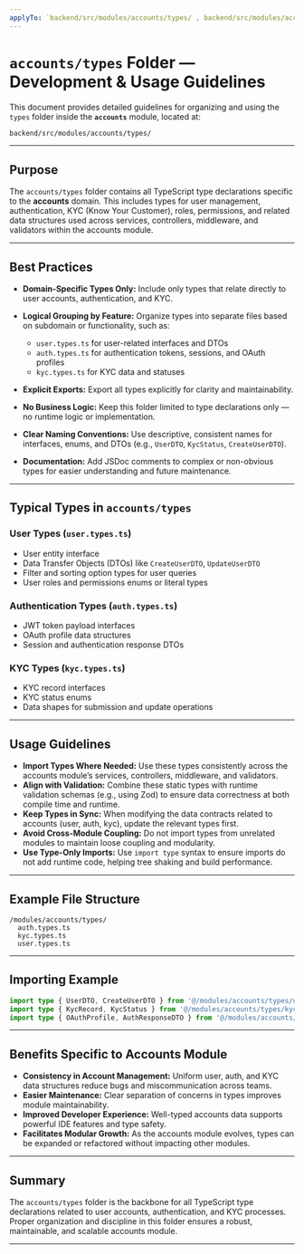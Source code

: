 ```yaml
---
applyTo: `backend/src/modules/accounts/types/ , backend/src/modules/accounts/*.types.ts`
---
```


# `accounts/types` Folder — Development & Usage Guidelines

This document provides detailed guidelines for organizing and using the `types` folder inside the **`accounts`** module, located at:

```txt
backend/src/modules/accounts/types/
```

---

## Purpose

The `accounts/types` folder contains all TypeScript type declarations specific to the **accounts** domain. This includes types for user management, authentication, KYC (Know Your Customer), roles, permissions, and related data structures used across services, controllers, middleware, and validators within the accounts module.

---

## Best Practices

* **Domain-Specific Types Only:** Include only types that relate directly to user accounts, authentication, and KYC.
* **Logical Grouping by Feature:** Organize types into separate files based on subdomain or functionality, such as:

  * `user.types.ts` for user-related interfaces and DTOs
  * `auth.types.ts` for authentication tokens, sessions, and OAuth profiles
  * `kyc.types.ts` for KYC data and statuses
* **Explicit Exports:** Export all types explicitly for clarity and maintainability.
* **No Business Logic:** Keep this folder limited to type declarations only — no runtime logic or implementation.
* **Clear Naming Conventions:** Use descriptive, consistent names for interfaces, enums, and DTOs (e.g., `UserDTO`, `KycStatus`, `CreateUserDTO`).
* **Documentation:** Add JSDoc comments to complex or non-obvious types for easier understanding and future maintenance.

---

## Typical Types in `accounts/types`

### User Types (`user.types.ts`)

* User entity interface
* Data Transfer Objects (DTOs) like `CreateUserDTO`, `UpdateUserDTO`
* Filter and sorting option types for user queries
* User roles and permissions enums or literal types

### Authentication Types (`auth.types.ts`)

* JWT token payload interfaces
* OAuth profile data structures
* Session and authentication response DTOs

### KYC Types (`kyc.types.ts`)

* KYC record interfaces
* KYC status enums
* Data shapes for submission and update operations

---

## Usage Guidelines

* **Import Types Where Needed:** Use these types consistently across the accounts module’s services, controllers, middleware, and validators.
* **Align with Validation:** Combine these static types with runtime validation schemas (e.g., using Zod) to ensure data correctness at both compile time and runtime.
* **Keep Types in Sync:** When modifying the data contracts related to accounts (user, auth, kyc), update the relevant types first.
* **Avoid Cross-Module Coupling:** Do not import types from unrelated modules to maintain loose coupling and modularity.
* **Use Type-Only Imports:** Use `import type` syntax to ensure imports do not add runtime code, helping tree shaking and build performance.

---

## Example File Structure

```
/modules/accounts/types/
  auth.types.ts
  kyc.types.ts
  user.types.ts
```

---

## Importing Example

```ts
import type { UserDTO, CreateUserDTO } from '@/modules/accounts/types/user.types';
import type { KycRecord, KycStatus } from '@/modules/accounts/types/kyc.types';
import type { OAuthProfile, AuthResponseDTO } from '@/modules/accounts/types/auth.types';
```

---

## Benefits Specific to Accounts Module

* **Consistency in Account Management:** Uniform user, auth, and KYC data structures reduce bugs and miscommunication across teams.
* **Easier Maintenance:** Clear separation of concerns in types improves module maintainability.
* **Improved Developer Experience:** Well-typed accounts data supports powerful IDE features and type safety.
* **Facilitates Modular Growth:** As the accounts module evolves, types can be expanded or refactored without impacting other modules.

---

## Summary

The `accounts/types` folder is the backbone for all TypeScript type declarations related to user accounts, authentication, and KYC processes. Proper organization and discipline in this folder ensures a robust, maintainable, and scalable accounts module.

---

